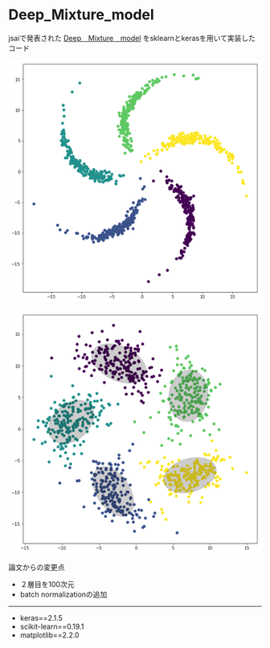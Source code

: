# Deep_Mixture_model
jsaiで発表された
[Deep　Mixture　model](https://confit.atlas.jp/guide/event-img/jsai2018/4A1-04/public/pdf?type=in)
をsklearnとkerasを用いて実装したコード

![original](https://github.com/mimuratomohiro/Deep_Mixture_model/blob/master/original_data.png)

![feture](https://github.com/mimuratomohiro/Deep_Mixture_model/blob/master/feture_data.png)

論文からの変更点
* ２層目を100次元
* batch normalizationの追加

*****  
- keras==2.1.5
- scikit-learn==0.19.1
- matplotlib==2.2.0

